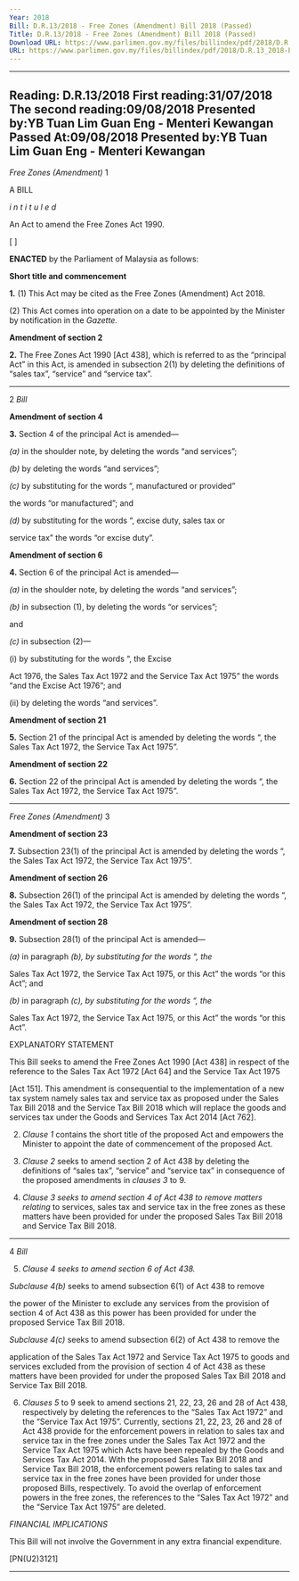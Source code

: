 ```yaml
---
Year: 2018
Bill: D.R.13/2018 - Free Zones (Amendment) Bill 2018 (Passed)
Title: D.R.13/2018 - Free Zones (Amendment) Bill 2018 (Passed)
Download URL: https://www.parlimen.gov.my/files/billindex/pdf/2018/D.R.13_2018-ENG.pdf
URL: https://www.parlimen.gov.my/files/billindex/pdf/2018/D.R.13_2018-ENG.pdf
---
```

---
Reading:
D.R.13/2018
First reading:31/07/2018
The second reading:09/08/2018
Presented by:YB Tuan Lim Guan Eng - Menteri Kewangan
Passed At:09/08/2018
Presented by:YB Tuan Lim Guan Eng - Menteri Kewangan
---

_Free Zones (Amendment)_ 1

A BILL

_i n t i t u l e d_

An Act to amend the Free Zones Act 1990.

[ ]

**ENACTED** by the Parliament of Malaysia as follows:

**Short title and commencement**

**1.** (1) This Act may be cited as the Free Zones (Amendment)
Act 2018.

(2) This Act comes into operation on a date to be appointed
by the Minister by notification in the _Gazette._

**Amendment of section 2**

**2.** The Free Zones Act 1990 [Act 438], which is referred to as
the “principal Act” in this Act, is amended in subsection 2(1)
by deleting the definitions of “sales tax”, “service” and
“service tax”.


-----

2 _Bill_

**Amendment of section 4**

**3.** Section 4 of the principal Act is amended—

_(a)_ in the shoulder note, by deleting the words “and services”;

_(b)_ by deleting the words “and services”;

_(c)_ by substituting for the words “, manufactured or provided”

the words “or manufactured”; and

_(d)_ by substituting for the words “, excise duty, sales tax or

service tax” the words “or excise duty”.

**Amendment of section 6**

**4.** Section 6 of the principal Act is amended—

_(a)_ in the shoulder note, by deleting the words “and services”;

_(b)_ in subsection (1), by deleting the words “or services”;

and

_(c)_ in subsection (2)—

(i) by substituting for the words “, the Excise

Act 1976, the Sales Tax Act 1972 and the
Service Tax Act 1975” the words “and the
Excise Act 1976”; and

(ii) by deleting the words “and services”.

**Amendment of section 21**

**5.** Section 21 of the principal Act is amended by deleting the
words “, the Sales Tax Act 1972, the Service Tax Act 1975”.

**Amendment of section 22**

**6.** Section 22 of the principal Act is amended by deleting the
words “, the Sales Tax Act 1972, the Service Tax Act 1975”.


-----

_Free Zones (Amendment)_ 3

**Amendment of section 23**

**7.** Subsection 23(1) of the principal Act is amended by deleting
the words “, the Sales Tax Act 1972, the Service Tax Act 1975”.

**Amendment of section 26**

**8.** Subsection 26(1) of the principal Act is amended by deleting
the words “, the Sales Tax Act 1972, the Service Tax Act 1975”.

**Amendment of section 28**

**9.** Subsection 28(1) of the principal Act is amended—

_(a)_ in paragraph _(b), by substituting for the words “, the_

Sales Tax Act 1972, the Service Tax Act 1975, or this
Act” the words “or this Act”; and

_(b)_ in paragraph _(c), by substituting for the words “, the_

Sales Tax Act 1972, the Service Tax Act 1975, or this
Act” the words “or this Act”.

EXPLANATORY STATEMENT

This Bill seeks to amend the Free Zones Act 1990 [Act 438] in respect of the
reference to the Sales Tax Act 1972 [Act 64] and the Service Tax Act 1975

[Act 151]. This amendment is consequential to the implementation of a new
tax system namely sales tax and service tax as proposed under the Sales Tax
Bill 2018 and the Service Tax Bill 2018 which will replace the goods and
services tax under the Goods and Services Tax Act 2014 [Act 762].

2. _Clause 1_ contains the short title of the proposed Act and empowers the
Minister to appoint the date of commencement of the proposed Act.

3. _Clause 2_ seeks to amend section 2 of Act 438 by deleting the definitions
of “sales tax”, “service” and “service tax” in consequence of the proposed
amendments in _clauses 3_ to 9.

4. _Clause 3 seeks to amend section 4 of Act 438 to remove matters relating_
to services, sales tax and service tax in the free zones as these matters have
been provided for under the proposed Sales Tax Bill 2018 and Service Tax
Bill 2018.


-----

4 _Bill_

5. _Clause 4 seeks to amend section 6 of Act 438._

_Subclause 4(b)_ seeks to amend subsection 6(1) of Act 438 to remove

the power of the Minister to exclude any services from the provision of
section 4 of Act 438 as this power has been provided for under the proposed
Service Tax Bill 2018.

_Subclause 4(c)_ seeks to amend subsection 6(2) of Act 438 to remove the

application of the Sales Tax Act 1972 and Service Tax Act 1975 to goods and
services excluded from the provision of section 4 of Act 438 as these matters
have been provided for under the proposed Sales Tax Bill 2018 and Service
Tax Bill 2018.

6. _Clauses 5_ to 9 seek to amend sections 21, 22, 23, 26 and 28 of
Act 438, respectively by deleting the references to the “Sales Tax Act 1972”
and the “Service Tax Act 1975”. Currently, sections 21, 22, 23, 26 and 28 of
Act 438 provide for the enforcement powers in relation to sales tax and
service tax in the free zones under the Sales Tax Act 1972 and the Service
Tax Act 1975 which Acts have been repealed by the Goods and Services Tax
Act 2014. With the proposed Sales Tax Bill 2018 and Service Tax Bill 2018,
the enforcement powers relating to sales tax and service tax in the free zones
have been provided for under those proposed Bills, respectively. To avoid the
overlap of enforcement powers in the free zones, the references to the “Sales
Tax Act 1972” and the “Service Tax Act 1975” are deleted.

_FINANCIAL IMPLICATIONS_

This Bill will not involve the Government in any extra financial expenditure.

[PN(U2)3121]


-----

